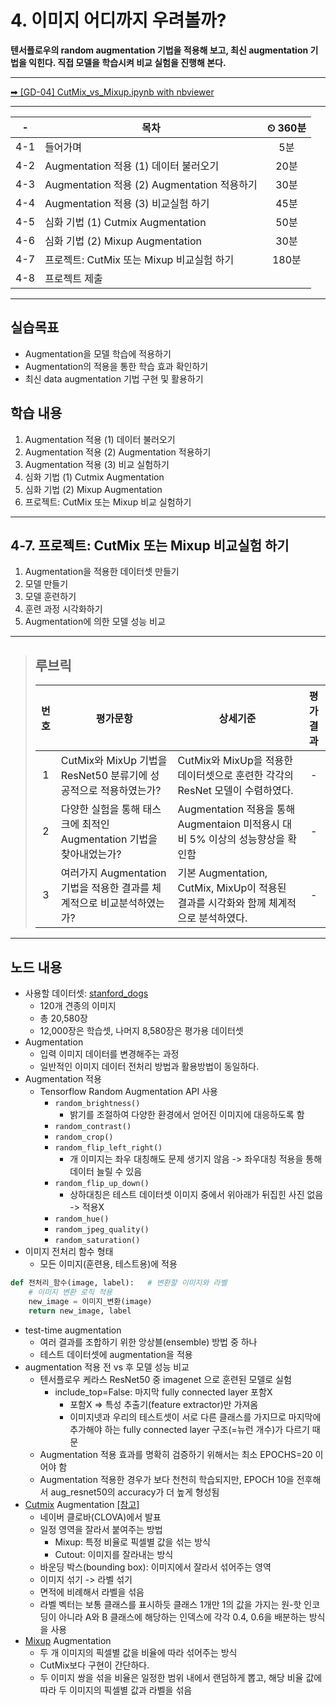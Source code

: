 # 4. 이미지 어디까지 우려볼까?

**텐서플로우의 random augmentation 기법을 적용해 보고, 최신 augmentation 기법을 익힌다. 직접 모델을 학습시켜 비교 실험을 진행해 본다.**

---

[➡ [GD-04] CutMix_vs_Mixup.ipynb with nbviewer](https://nbviewer.org/github/HRPzz/AIFFEL/blob/main/GOING_DEEPER_CV/Node_04/%5BCV-04%5D%20CutMix_vs_Mixup.ipynb)

---

|-|목차|⏲ 360분|
|:---:|---|:---:|
|4-1| 들어가며 | 5분|
|4-2| Augmentation 적용 (1) 데이터 불러오기 | 20분|
|4-3| Augmentation 적용 (2) Augmentation 적용하기 | 30분|
|4-4| Augmentation 적용 (3) 비교실험 하기 | 45분|
|4-5| 심화 기법 (1) Cutmix Augmentation | 50분|
|4-6| 심화 기법 (2) Mixup Augmentation | 30분|
|4-7| 프로젝트: CutMix 또는 Mixup 비교실험 하기 | 180분|
|4-8| 프로젝트 제출 |

---

## 실습목표

- Augmentation을 모델 학습에 적용하기
- Augmentation의 적용을 통한 학습 효과 확인하기
- 최신 data augmentation 기법 구현 및 활용하기

## 학습 내용

1. Augmentation 적용 (1) 데이터 불러오기
2. Augmentation 적용 (2) Augmentation 적용하기
3. Augmentation 적용 (3) 비교 실험하기
4. 심화 기법 (1) Cutmix Augmentation
5. 심화 기법 (2) Mixup Augmentation
6. 프로젝트: CutMix 또는 Mixup 비교 실험하기

---

## 4-7. 프로젝트: CutMix 또는 Mixup 비교실험 하기

1. Augmentation을 적용한 데이터셋 만들기
2. 모델 만들기
3. 모델 훈련하기
4. 훈련 과정 시각화하기
5. Augmentation에 의한 모델 성능 비교

---

>## **루브릭**
>
>|번호|평가문항|상세기준|평가결과|
>|:---:|---|---|:---:|
>|1|CutMix와 MixUp 기법을 ResNet50 분류기에 성공적으로 적용하였는가?|CutMix와 MixUp을 적용한 데이터셋으로 훈련한 각각의 ResNet 모델이 수렴하였다.|-|
>|2|다양한 실험을 통해 태스크에 최적인 Augmentation 기법을 찾아내었는가?|Augmentation 적용을 통해 Augmentaion 미적용시 대비 5% 이상의 성능향상을 확인함|-|
>|3|여러가지 Augmentation 기법을 적용한 결과를 체계적으로 비교분석하였는가?|기본 Augmentation, CutMix, MixUp이 적용된 결과를 시각화와 함께 체계적으로 분석하였다.|-|

---

## 노드 내용

- 사용할 데이터셋: [stanford_dogs](https://www.tensorflow.org/datasets/catalog/stanford_dogs)
  - 120개 견종의 이미지
  - 총 20,580장
  - 12,000장은 학습셋, 나머지 8,580장은 평가용 데이터셋
- Augmentation
  - 입력 이미지 데이터를 변경해주는 과정
  - 일반적인 이미지 데이터 전처리 방법과 활용방법이 동일하다.
- Augmentation 적용
  - Tensorflow Random Augmentation API 사용
    - `random_brightness()`
      - 밝기를 조절하여 다양한 환경에서 얻어진 이미지에 대응하도록 함
    - `random_contrast()`
    - `random_crop()`
    - `random_flip_left_right()`
      - 개 이미지는 좌우 대칭해도 문제 생기지 않음 -> 좌우대칭 적용을 통해 데이터 늘릴 수 있음
    - `random_flip_up_down()`
      - 상하대칭은 테스트 데이터셋 이미지 중에서 위아래가 뒤집힌 사진 없음 -> 적용X
    - `random_hue()`
    - `random_jpeg_quality()`
    - `random_saturation()`
- 이미지 전처리 함수 형태
  - 모든 이미지(훈련용, 테스트용)에 적용

```python
def 전처리_함수(image, label):   # 변환할 이미지와 라벨
    # 이미지 변환 로직 적용
    new_image = 이미지_변환(image)
    return new_image, label
```

- test-time augmentation
  - 여러 결과를 조합하기 위한 앙상블(ensemble) 방법 중 하나
  - 테스트 데이터셋에 augmentation을 적용
- augmentation 적용 전 vs 후 모델 성능 비교
  - 텐서플로우 케라스 ResNet50 중 imagenet 으로 훈련된 모델로 실험
    - include_top=False: 마지막 fully connected layer 포함X
      - 포함X => 특성 추출기(feature extractor)만 가져옴
      - 이미지넷과 우리의 테스트셋이 서로 다른 클래스를 가지므로 마지막에 추가해야 하는 fully connected layer 구조(=뉴런 개수)가 다르기 때문
  - Augmentation 적용 효과를 명확히 검증하기 위해서는 최소 EPOCHS=20 이어야 함
  - Augmentation 적용한 경우가 보다 천천히 학습되지만, EPOCH 10을 전후해서 aug_resnet50의 accuracy가 더 높게 형성됨
- [Cutmix](https://arxiv.org/pdf/1905.04899.pdf) Augmentation [[참고]](https://www.kaggle.com/cdeotte/cutmix-and-mixup-on-gpu-tpu)
  - 네이버 클로바(CLOVA)에서 발표
  - 일정 영역을 잘라서 붙여주는 방법
    - Mixup: 특정 비율로 픽셀별 값을 섞는 방식
    - Cutout: 이미지를 잘라내는 방식
  - 바운딩 박스(bounding box): 이미지에서 잘라서 섞어주는 영역
  - 이미지 섞기 -> 라벨 섞기
  - 면적에 비례해서 라벨을 섞음
  - 라벨 벡터는 보통 클래스를 표시하듯 클래스 1개만 1의 값을 가지는 원-핫 인코딩이 아니라 A와 B 클래스에 해당하는 인덱스에 각각 0.4, 0.6을 배분하는 방식을 사용
- [Mixup](https://arxiv.org/abs/1710.09412) Augmentation
  - 두 개 이미지의 픽셀별 값을 비율에 따라 섞어주는 방식
  - CutMix보다 구현이 간단하다.
  - 두 이미지 쌍을 섞을 비율은 일정한 범위 내에서 랜덤하게 뽑고, 해당 비율 값에 따라 두 이미지의 픽셀별 값과 라벨을 섞음
